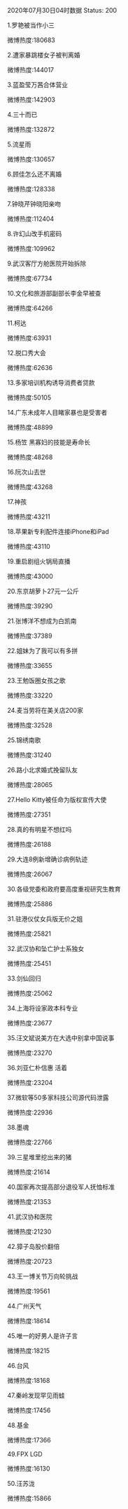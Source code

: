 2020年07月30日04时数据
Status: 200

1.罗艳被当作小三

微博热度:180683

2.遭家暴跳楼女子被判离婚

微博热度:144017

3.蓝盈莹万茜合体营业

微博热度:142903

4.三十而已

微博热度:132872

5.流星雨

微博热度:130657

6.顾佳怎么还不离婚

微博热度:128338

7.钟晓芹钟晓阳亲吻

微博热度:112404

8.许幻山改手机密码

微博热度:109962

9.武汉客厅方舱医院开始拆除

微博热度:67734

10.文化和旅游部副部长李金早被查

微博热度:64266

11.柯达

微博热度:63931

12.脱口秀大会

微博热度:62636

13.多家培训机构诱导消费者贷款

微博热度:50105

14.广东未成年人目睹家暴也是受害者

微博热度:48899

15.杨笠 黑寡妇的技能是寿命长

微博热度:48268

16.阮次山去世

微博热度:43268

17.神孩

微博热度:43211

18.苹果新专利配件连接iPhone和iPad

微博热度:43110

19.重启剧组火锅局直播

微博热度:43000

20.东京胡萝卜27元一公斤

微博热度:39290

21.张博洋不想成为白凯南

微博热度:37389

22.姐妹为了我可以有多拼

微博热度:33655

23.王勉饭圈女孩之歌

微博热度:33220

24.麦当劳将在美关店200家

微博热度:32528

25.锦绣南歌

微博热度:31240

26.路小北求婚式挽留队友

微博热度:28065

27.Hello Kitty被任命为版权宣传大使

微博热度:27351

28.真的有明星不想红吗

微博热度:26188

29.大连8例新增确诊病例轨迹

微博热度:26067

30.各级党委和政府要高度重视研究生教育

微博热度:25886

31.驻港仪仗女兵版无价之姐

微博热度:25821

32.武汉协和坠亡护士系独女

微博热度:25451

33.剑仙回归

微博热度:25062

34.上海将设家政本科专业

微博热度:23677

35.汪文斌说美方在大选中别拿中国说事

微博热度:23270

36.刘亚仁朴信惠 活着

微博热度:23204

37.微软等50多家科技公司源代码泄露

微博热度:22936

38.墨魂

微博热度:22766

39.三星堆里挖出来的猪

微博热度:21614

40.国家再次提高部分退役军人抚恤标准

微博热度:21353

41.武汉协和医院

微博热度:21230

42.獐子岛股价翻倍

微博热度:20723

43.王一博关节万向轮挑战

微博热度:19561

44.广州天气

微博热度:18614

45.唯一的好男人是许子言

微博热度:18215

46.台风

微博热度:18168

47.秦岭发现罕见雨蛙

微博热度:17456

48.基金

微博热度:17366

49.FPX LGD

微博热度:16130

50.汪苏泷

微博热度:15866

